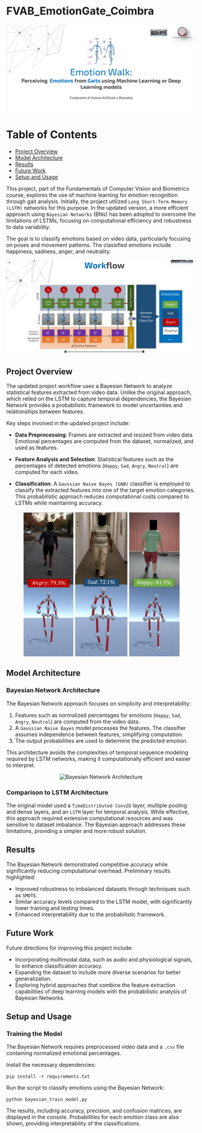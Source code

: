 # FVAB_EmotionGate_Coimbra
<picture>
  <source srcset="./readmePhotos/EmotionGait.png" media="(min-width: 680px)">
    <p align="center">  
        <img src="./readmePhotos/EmotionGait.png" alt="EmotionGateProject">
    </p>
</picture>

Table of Contents
=============

* [Project Overview](#project-overview)
* [Model Architecture](#model-architecture)
* [Results](#results)
* [Future Work](#future-work)
* [Setup and Usage](#setup-and-usage)

This project, part of the Fundamentals of Computer Vision and Biometrics course, explores the use of machine learning for emotion recognition through gait analysis. Initially, the project utilized `Long Short-Term Memory (LSTM)` networks for this purpose. In the updated version, a more efficient approach using `Bayesian Networks` (BNs) has been adopted to overcome the limitations of LSTMs, focusing on computational efficiency and robustness to data variability.

The goal is to classify emotions based on video data, particularly focusing on poses and movement patterns. The classified emotions include happiness, sadness, anger, and neutrality.

<picture>
  <source srcset="./readmePhotos/WorkFlow.png" media="(min-width: 600px)">
  <p align="center">    
    <img src="./readmePhotos/WorkFlow.png" alt="EmotionGateProject">
  </p>
</picture>

## Project Overview

The updated project workflow uses a Bayesian Network to analyze statistical features extracted from video data. Unlike the original approach, which relied on the LSTM to capture temporal dependencies, the Bayesian Network provides a probabilistic framework to model uncertainties and relationships between features.

Key steps involved in the updated project include:

- **Data Preprocessing**: Frames are extracted and resized from video data. Emotional percentages are computed from the dataset, normalized, and used as features.

- **Feature Analysis and Selection**: Statistical features such as the percentages of detected emotions (`Happy`, `Sad`, `Angry`, `Neutral`) are computed for each video.

- **Classification**: A `Gaussian Naive Bayes (GNB)` classifier is employed to classify the extracted features into one of the target emotion categories. This probabilistic approach reduces computational costs compared to LSTMs while maintaining accuracy.

<picture>
  <source srcset="./readmePhotos/Emotions.png" media="(min-width: 600px)">
  <p align="center">  
    <img src="./readmePhotos/Emotions.png" alt="Emotions">
  </p>
</picture>

## Model Architecture

### Bayesian Network Architecture
The Bayesian Network approach focuses on simplicity and interpretability:
1. Features such as normalized percentages for emotions (`Happy`, `Sad`, `Angry`, `Neutral`) are computed from the video data.
2. A `Gaussian Naive Bayes` model processes the features. The classifier assumes independence between features, simplifying computation.
3. The output probabilities are used to determine the predicted emotion.

This architecture avoids the complexities of temporal sequence modeling required by LSTM networks, making it computationally efficient and easier to interpret.

<picture>
  <source srcset="./readmePhotos/Bayesian_Network.png" media="(min-width: 480px)">
  <p align="center">    
    <img src="./readmePhotos/Bayesian_Network.png" alt="Bayesian Network Architecture">
  </p>
</picture>

### Comparison to LSTM Architecture
The original model used a `TimeDistributed Conv2D` layer, multiple pooling and dense layers, and an `LSTM` layer for temporal analysis. While effective, this approach required extensive computational resources and was sensitive to dataset imbalance. The Bayesian approach addresses these limitations, providing a simpler and more robust solution.

## Results

The Bayesian Network demonstrated competitive accuracy while significantly reducing computational overhead. Preliminary results highlighted:
- Improved robustness to imbalanced datasets through techniques such as `SMOTE`.
- Similar accuracy levels compared to the LSTM model, with significantly lower training and testing times.
- Enhanced interpretability due to the probabilistic framework.

## Future Work

Future directions for improving this project include:
- Incorporating multimodal data, such as audio and physiological signals, to enhance classification accuracy.
- Expanding the dataset to include more diverse scenarios for better generalization.
- Exploring hybrid approaches that combine the feature extraction capabilities of deep learning models with the probabilistic analysis of Bayesian Networks.

## Setup and Usage

### Training the Model
The Bayesian Network requires preprocessed video data and a `.csv` file containing normalized emotional percentages. 

Install the necessary dependencies:

```
pip install -r requirements.txt
```

Run the script to classify emotions using the Bayesian Network:
```
python bayesian_train_model.py
```

The results, including accuracy, precision, and confusion matrices, are displayed in the console. Probabilities for each emotion class are also shown, providing interpretability of the classifications.

